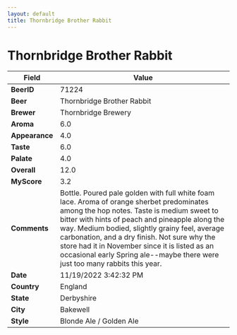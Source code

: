 ```yaml
---
layout: default
title: Thornbridge Brother Rabbit
---
```


# Thornbridge Brother Rabbit

| Field         | Value     |
|---------------|-----------|
| **BeerID** | 71224 |
| **Beer** | Thornbridge Brother Rabbit |
| **Brewer** | Thornbridge Brewery |
| **Aroma** | 6.0 |
| **Appearance** | 4.0 |
| **Taste** | 6.0 |
| **Palate** | 4.0 |
| **Overall** | 12.0 |
| **MyScore** | 3.2 |
| **Comments** | Bottle. Poured pale golden with full white foam lace. Aroma of orange sherbet predominates among the hop notes. Taste is medium sweet to bitter with hints of peach and pineapple along the way. Medium bodied, slightly grainy feel, average carbonation, and a dry finish. Not sure why the store had it in November since it is listed as an occasional early Spring ale--maybe there were just too many rabbits this year. |
| **Date** | 11/19/2022 3:42:32 PM |
| **Country** | England |
| **State** | Derbyshire |
| **City** | Bakewell |
| **Style** | Blonde Ale / Golden Ale |

